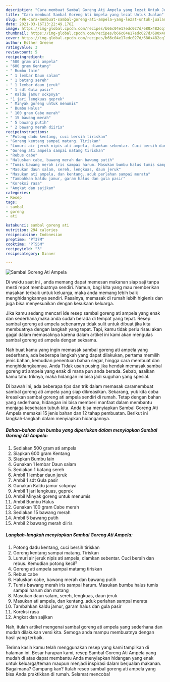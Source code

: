 ```yaml
---
description: "Cara membuat Sambal Goreng Ati Ampela yang lezat Untuk Jualan"
title: "Cara membuat Sambal Goreng Ati Ampela yang lezat Untuk Jualan"
slug: 496-cara-membuat-sambal-goreng-ati-ampela-yang-lezat-untuk-jualan
date: 2021-03-16T13:22:49.178Z
image: https://img-global.cpcdn.com/recipes/b66c04e17edc027d/680x482cq70/sambal-goreng-ati-ampela-foto-resep-utama.jpg
thumbnail: https://img-global.cpcdn.com/recipes/b66c04e17edc027d/680x482cq70/sambal-goreng-ati-ampela-foto-resep-utama.jpg
cover: https://img-global.cpcdn.com/recipes/b66c04e17edc027d/680x482cq70/sambal-goreng-ati-ampela-foto-resep-utama.jpg
author: Esther Greene
ratingvalue: 3
reviewcount: 5
recipeingredient:
- "500 gram ati ampela"
- "600 gram Kentang"
- " Bumbu lain"
- " 1 lembar Daun salam"
- " 1 batang sereh"
- " 1 lembar daun jeruk"
- " 1 sdt Gula pasir"
- " Kaldu jamur sckpnya"
- "1 jari lengkuas geprek"
- " Minyak goreng untuk menumis"
- " Bumbu Halus"
- " 100 gram Cabe merah"
- " 15 bawang merah"
- " 5 bawang putih"
- " 2 bawang merah diiris"
recipeinstructions:
- "Potong dadu kentang, cuci bersih tiriskan"
- "Goreng kentang sampai matang. Tiriskan"
- "Lumuri air jeruk nipis ati ampela, diamkan sebentar. Cuci bersih dan rebus. Kemudian potong kecil²"
- "Goreng ati ampela sampai matamg tiriskan"
- "Rebus cabe"
- "Haluskan cabe, bawang merah dan bawang putih"
- "Tumis bawang merah iris sampai harum. Masukan bumbu halus tumis sampai harum dan matang"
- "Masukan daun salam, sereh, lengkuas, daun jeruk"
- "Masukan ati ampela, dan kentang..aduk perlahan sampai merata"
- "Tambahkan kaldu jamur, garam halus dan gula pasir"
- "Koreksi rasa"
- "Angkat dan sajikan"
categories:
- Resep
tags:
- sambal
- goreng
- ati

katakunci: sambal goreng ati 
nutrition: 294 calories
recipecuisine: Indonesian
preptime: "PT37M"
cooktime: "PT55M"
recipeyield: "3"
recipecategory: Dinner

---
```



![Sambal Goreng Ati Ampela](https://img-global.cpcdn.com/recipes/b66c04e17edc027d/680x482cq70/sambal-goreng-ati-ampela-foto-resep-utama.jpg)

Di waktu  saat ini , anda memang dapat memesan makanan siap saji tanpa mesti repot membuatnya sendiri. Namun, bagi kita yang mau memberikan masakan terbaik untuk keluarga, maka anda memang lebih baik menghidangkannya sendiri. Pasalnya, memasak di rumah lebih higienis dan juga bisa menyesuaikan dengan kesukaan keluarga.

Jika kamu sedang mencari ide resep sambal goreng ati ampela yang enak dan sederhana,maka anda sudah berada di tempat yang tepat. Resep sambal goreng ati ampela  sebenarnya tidak sulit untuk dibuat jika kita membuatnya dengan langkah yang tepat. Tapi, kamu tidak perlu risau akan gagal dalam memasaknya 
karena dalam artikel ini kami akan mengulas sambal goreng ati ampela dengan seksama.  



Nah buat kamu yang ingin memasak sambal goreng ati ampela yang sederhana, ada beberapa langkah yang dapat dilakukan, pertama memilih jenis bahan, kemudian penentuan bahan segar, hingga cara membuat dan menghidangkannya. Anda Tidak usah pusing jika hendak memasak sambal goreng ati ampela yang enak di mana pun anda berada. Sebab, asalkan kamu  tahu triknya, maka hidangan ini bisa jadi suguhan yang spesial.

Di bawah ini, ada beberapa tips dan trik dalam memasak caramembuat sambal goreng ati ampela yang siap dikreasikan. Sekarang, yuk kita coba kreasikan sambal goreng ati ampela sendiri di rumah. Tetap dengan bahan yang sederhana, hidangan ini bisa memberi manfaat dalam membantu menjaga kesehatan tubuh kita. Anda bisa menyiapkan Sambal Goreng Ati Ampela memakai 15 jenis bahan dan 12 tahap pembuatan. Berikut ini langkah-langkah dalam menyiapkan hidangannya.

<!--inarticleads1-->

##### Bahan-bahan dan bumbu yang diperlukan dalam menyiapkan Sambal Goreng Ati Ampela:

1. Sediakan 500 gram ati ampela
1. Siapkan 600 gram Kentang
1. Siapkan  Bumbu lain
1. Gunakan  1 lembar Daun salam
1. Sediakan  1 batang sereh
1. Ambil  1 lembar daun jeruk
1. Ambil  1 sdt Gula pasir
1. Gunakan  Kaldu jamur sckpnya
1. Ambil 1 jari lengkuas, geprek
1. Ambil  Minyak goreng untuk menumis
1. Ambil  Bumbu Halus
1. Gunakan  100 gram Cabe merah
1. Sediakan  15 bawang merah
1. Ambil  5 bawang putih
1. Ambil  2 bawang merah diiris




<!--inarticleads2-->

##### Langkah-langkah menyiapkan Sambal Goreng Ati Ampela:

1. Potong dadu kentang, cuci bersih tiriskan
1. Goreng kentang sampai matang. Tiriskan
1. Lumuri air jeruk nipis ati ampela, diamkan sebentar. Cuci bersih dan rebus. Kemudian potong kecil²
1. Goreng ati ampela sampai matamg tiriskan
1. Rebus cabe
1. Haluskan cabe, bawang merah dan bawang putih
1. Tumis bawang merah iris sampai harum. Masukan bumbu halus tumis sampai harum dan matang
1. Masukan daun salam, sereh, lengkuas, daun jeruk
1. Masukan ati ampela, dan kentang..aduk perlahan sampai merata
1. Tambahkan kaldu jamur, garam halus dan gula pasir
1. Koreksi rasa
1. Angkat dan sajikan




Nah, itulah artikel mengenai  sambal goreng ati ampela  yang sederhana dan mudah dilakukan versi kita. Semoga anda mampu membuatnya dengan hasil yang terbaik. 

Terima kasih kamu telah menggunakan resep yang kami tampilkan di halaman ini. Besar harapan kami, resep  Sambal Goreng Ati Ampela yang mudah di atas dapat membantu Anda menyiapkan hidangan yang enak untuk keluarga/teman maupun menjadi inspirasi dalam berjualan makanan. Bagaimana? Gampang kan? Itulah resep sambal goreng ati ampela yang bisa Anda praktikkan di rumah. Selamat mencoba!

